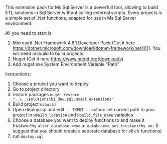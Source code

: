 This extension pack for Ms Sql Server is a powerfull tool, allowing to build ETL solutions in Sql Server without calling external scripts. 
Every projects is a simple set of .Net functions, adapted for use in Ms Sql Server environment.

All you need to start is 
1. Microsoft .Net Framework 4.6.1 Developer Pack (Get it here https://dotnet.microsoft.com/download/dotnet-framework/net461). You will need msbuild to build projects.
2. Nuget (Get it here https://www.nuget.org/downloads)
3. Add nuget.exe System Environment Variable "Path"

Instructions:
1. Choose a project you want to deploy
2. Go to project directory
3. restore packages ```nuget restore "..\..\solutions\bi_dev.sql.mssql.extensions"```
4. Build project ```msbuild```
5. Open deploy.sql and edit ```-- INPUT --``` sction: set correct path to your project in ```@build_location``` and ```@build_file_name``` variables
6. Choose a database you want to deploy functions to and make it trustworthy ```alter database <<your database>> set trustworthy on;``` (I suggest that you should create a separate database for all clr functions)
8. run ```deploy.sql``` 



